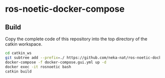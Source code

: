 #  ros-noetic-docker-compose

## Build
Copy the complete code of this repository into the top directory of the catkin workspace.

```sh
cd catkin_ws
git subtree add --prefix=./ https://github.com/neka-nat/ros-noetic-docker-compose.git master
docker-compose -f docker-compose.gui.yml up -d
docker exec -it rosnoetic bash
catkin build
```

